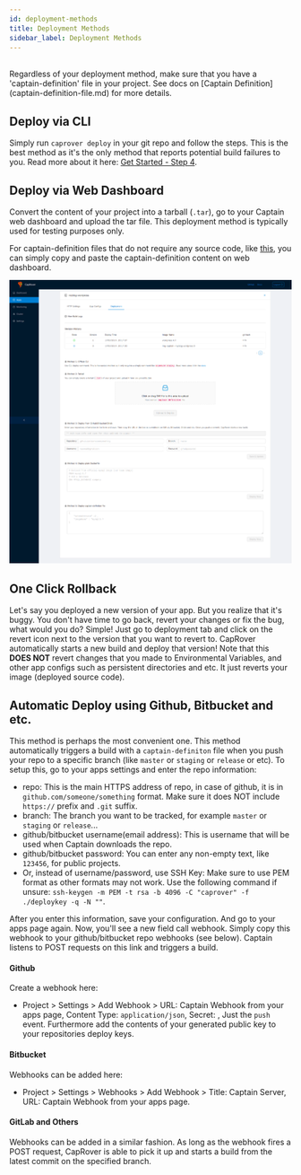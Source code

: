 ```yaml
---
id: deployment-methods
title: Deployment Methods
sidebar_label: Deployment Methods
---
```


<br/>
Regardless of your deployment method, make sure that you have a 'captain-definition' file in your project. See docs on [Captain Definition](captain-definition-file.md) for more details.

## Deploy via CLI
Simply run `caprover deploy` in your git repo and follow the steps. This is the best method as it's the only method that reports potential build failures to you. Read more about it here:
 [Get Started - Step 4](get-started.md#step-4-deploy-the-test-app).

## Deploy via Web Dashboard
Convert the content of your project into a tarball (`.tar`), go to your Captain web dashboard and upload the tar file. This deployment method is typically used for testing purposes only.

For captain-definition files that do not require any source code, like [this](/docs/captain-definition-file.html#use-image-name), you can simply copy and paste the captain-definition content on web dashboard.

![deployapp](/img/docs/app-deploy.png)

## One Click Rollback

Let's say you deployed a new version of your app. But you realize that it's buggy. You don't have time to go back, revert your changes or fix the bug, what would you do? Simple! Just go to deployment tab and click on the revert icon next to the version that you want to revert to. CapRover automatically starts a new build and deploy that version! Note that this **DOES NOT** revert changes that you made to Environmental Variables, and other app configs such as persistent directories and etc. It just reverts your image (deployed source code).

## Automatic Deploy using Github, Bitbucket and etc.
This method is perhaps the most convenient one. This method automatically triggers a build with a `captain-definiton` file when you push your repo to a specific branch (like `master` or `staging` or `release` or etc). To setup this, go to your apps settings and enter the repo information:
- repo: This is the main HTTPS address of repo, in case of github, it is in `github.com/someone/something` format. Make sure it does NOT include `https://` prefix and `.git` suffix.
- branch: The branch you want to be tracked, for example `master` or `staging` or `release`...
- github/bitbucket username(email address): This is username that will be used when Captain downloads the repo.
- github/bitbucket password: You can enter any non-empty text, like `123456`, for public projects.
- Or, instead of username/password, use SSH Key: Make sure to use PEM format as other formats may not work. Use the following command if unsure: `ssh-keygen -m PEM -t rsa -b 4096 -C "caprover" -f ./deploykey -q -N ""`.

After you enter this information, save your configuration. And go to your apps page again. Now, you'll see a new field call webhook. Simply copy this webhook to your github/bitbucket repo webhooks (see below). Captain listens to POST requests on this link and triggers a build.

#### Github
Create a webhook here:
- Project > Settings > Add Webhook > URL: Captain Webhook from your apps page, Content Type: `application/json`, 
Secret: <Leave empty>, Just the `push` event.
Furthermore add the contents of your generated public key to your repositories deploy keys. 

#### Bitbucket
Webhooks can be added here:
- Project > Settings > Webhooks > Add Webhook > Title: Captain Server, URL: Captain Webhook from your apps page.

#### GitLab and Others
Webhooks can be added in a similar fashion. As long as the webhook fires a POST request, CapRover is able to pick it up and starts a build from the latest commit on the specified branch.
